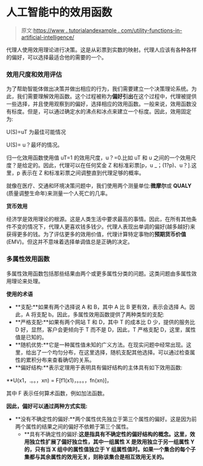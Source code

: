# 人工智能中的效用函数

> 原文:[https://www . tutorialandexample . com/utility-functions-in-artificial-intelligence/](https://www.tutorialandexample.com/utility-functions-in-artificial-intelligence/)

代理人使用效用理论进行决策。这是从彩票到实数的映射。代理人应该有各种各样的偏好，可以选择最适合他的需要的一个。

### 效用尺度和效用评估

为了帮助智能体做出决策并做出相应的行为，我们需要建立一个决策理论系统。为此，我们需要理解效用函数。这个过程被称为**偏好引出**在这个过程中，代理被提供一些选择，并且使用观察到的偏好，选择相应的效用函数。一般来说，效用函数没有标度。但是，可以通过确定水的沸点和冰点来建立一个标度。因此，效用固定为:

U(S)=uT 为最佳可能情况

U(S)= u？最坏的情况。

归一化效用函数使用值 uT=1 的效用尺度，u？=0.比如 uT 和 u 之间的一个效用尺度？是给定的。因此，代理可以在任何奖金 Z 和标准彩票[p，u _；(1?p)、u？].这里，p 表示在 Z 和标准彩票之间调整直到代理足够的概率。

就像在医疗、交通和环境决策问题中，我们使用两个测量单位:**微摩尔**或 **QUALY** (质量调整生命年)来测量一个人死亡的几率。

**货币效用**

经济学是效用理论的根源。这是人类生活中要求最高的事情。因此，在所有其他条件不变的情况下，代理人更喜欢钱多钱少。代理人表现出单调的偏好(越多越好)来获得更多的钱。为了评估更多的效用价值，代理计算特定事物的**预期货币价值** (EMV)。但这并不意味着选择单调值总是正确的决定。

### 多属性效用函数

多属性效用函数包括那些结果由两个或更多属性分类的问题。这类问题由多属性效用理论来处理。

**使用的术语**

*   **支配:**如果有两个选择说 A 和 B，其中 A 比 B 更有效，表示会选择 A。因此，A 将支配 b。因此，多属性效用函数提供了两种类型的支配:
*   **严格支配:**如果有两个网站 T 和 D，其中 T 的成本比 D 少，提供的服务比 D 好，显然，客户会更倾向于 T 而不是 D，因此，T 严格支配 D，这里，属性值是已知的。
*   **随机优势:**它是一种属性值未知的广义方法。在现实问题中经常出现。这里，给出了一个均匀分布，在这里选择，随机支配其他选择。可以通过检查属性的累积分布来查看确切的关系。
*   **偏好结构:**表示定理用于表明具有偏好结构的主体具有如下效用函数:

 **U(x1，.。。，xn) = F[f1(x1)，。。。，fn(xn)]，

其中 F 表示任何算术函数，例如加法函数。

**因此，偏好可以通过两种方式实现:**

*   **没有不确定性的偏好:**两个属性优先独立于第三个属性的偏好。这是因为前两个属性的结果之间的偏好不依赖于第三个属性。
    *   **具有不确定性的偏好:**这是指具有不确定性的偏好结构的概念。这里，效用独立性扩展了偏好独立性，其中一组属性 X 是效用独立于另一组属性 Y 的，只有当 X 组中的属性值独立于 Y 组属性值时。如果一个集合的每个子集都与其余属性的效用无关，则称该集合是相互效用无关的。**